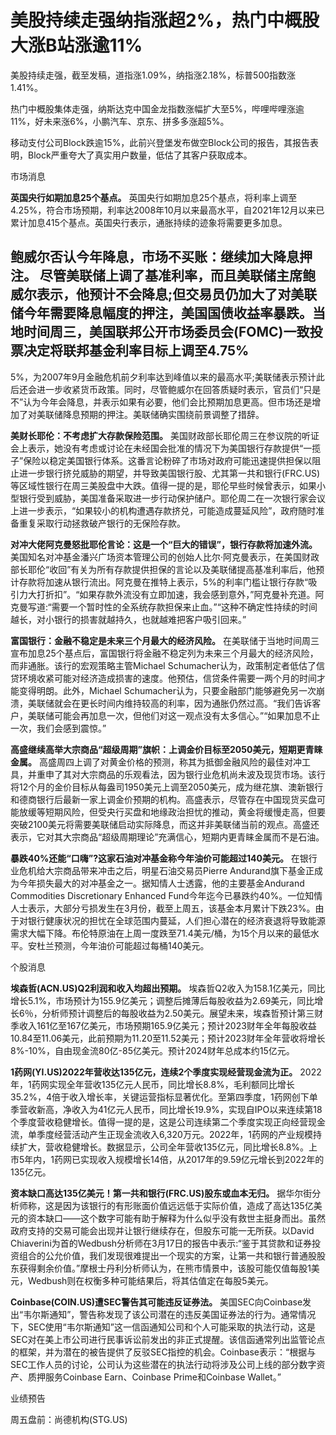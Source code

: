 # 美股持续走强纳指涨超2%，热门中概股大涨B站涨逾11%

美股持续走强，截至发稿，道指涨1.09%，纳指涨2.18%，标普500指数涨1.41%。

热门中概股集体走强，纳斯达克中国金龙指数涨幅扩大至5%，哔哩哔哩涨逾11%，好未来涨6%，小鹏汽车、京东、拼多多涨超5%。

移动支付公司Block跌逾15%，此前兴登堡发布做空Block公司的报告，其报告表明，Block严重夸大了真实用户数量，低估了其客户获取成本。

市场消息

**英国央行如期加息25个基点。**
英国央行如期加息25个基点，将利率上调至4.25%，符合市场预期，利率达2008年10月以来最高水平，自2021年12月以来已累计加息415个基点。英国央行表示，通胀持续的迹象将需要更多加息。

**鲍威尔否认今年降息，市场不买账：继续加大降息押注。**
尽管美联储上调了基准利率，而且美联储主席鲍威尔表示，他预计不会降息;但交易员仍加大了对美联储今年需要降息幅度的押注，美国国债收益率暴跌。当地时间周三，美国联邦公开市场委员会(FOMC)一致投票决定将联邦基金利率目标上调至4.75%
-
5%，为2007年9月金融危机前夕利率达到峰值以来的最高水平;美联储表示预计此后还会进一步收紧货币政策。同时，尽管鲍威尔在回答质疑时表示，官员们“只是不”认为今年会降息，并表示如果有必要，他们会比预期加息更高。但市场还是增加了对美联储降息预期的押注。美联储确实围绕前景调整了措辞。

**美财长耶伦：不考虑扩大存款保险范围。**
美国财政部长耶伦周三在参议院的听证会上表示，她没有考虑或讨论在未经国会批准的情况下为美国银行存款提供“一揽子”保险以稳定美国银行体系。这番言论粉碎了市场对政府可能迅速提供担保以阻止进一步银行挤兑威胁的期望，并导致美国银行股、尤其第一共和银行(FRC.US)等区域性银行在周三美股盘中大跌。值得一提的是，耶伦早些时候曾表示，如果小型银行受到威胁，美国准备采取进一步行动保护储户。耶伦周二在一次银行家会议上进一步表示，“如果较小的机构遭遇存款挤兑，可能造成蔓延风险”，政府随时准备重复采取行动拯救破产银行的无保险存款。

**对冲大佬阿克曼怒批耶伦言论：这是一个“巨大的错误”，银行存款将加速外流。**
美国知名对冲基金潘兴广场资本管理公司的创始人比尔·阿克曼表示，在美国财政部长耶伦“收回”有关为所有存款提供担保的言论以及美联储提高基准利率后，他预计存款将加速从银行流出。阿克曼在推特上表示，5%的利率门槛让银行存款“吸引力大打折扣”。“如果存款外流没有立即加速，我会感到意外，”阿克曼补充道。阿克曼写道:“需要一个暂时性的全系统存款担保来止血。”“这种不确定性持续的时间越长，对小银行的损害就越持久，也就越难把客户吸引回来。”

**富国银行：金融不稳定是未来三个月最大的经济风险。**
在美联储于当地时间周三宣布加息25个基点后，富国银行将金融不稳定列为未来三个月最大的经济风险，而非通胀。该行的宏观策略主管Michael
Schumacher认为，政策制定者低估了信贷环境收紧可能对经济造成损害的速度。他预估，信贷条件需要一两个月的时间才能变得明朗。此外，Michael
Schumacher认为，只要金融部门能够避免另一次崩溃，美联储就会在更长时间内维持较高的利率，因为通胀仍然过高。“我们告诉客户，美联储可能会再加息一次，但他们对这一观点没有太多信心。”“如果加息不止一次，我们会感到震惊。”

**高盛继续高举大宗商品“超级周期”旗帜：上调金价目标至2050美元，短期更青睐金属。**
高盛周四上调了对黄金价格的预测，称其为抵御金融风险的最佳对冲工具，并重申了其对大宗商品的乐观看法，因为银行业危机尚未波及现货市场。该行将12个月的金价目标从每盎司1950美元上调至2050美元，成为继花旗、澳新银行和德商银行后最新一家上调金价预期的机构。高盛表示，尽管存在中国现货买盘可能放缓等短期风险，但受央行买盘和地缘政治担忧的推动，黄金将缓慢走高，但要突破2100美元将需要美联储启动实际降息，而这并非美联储当前的观点。高盛还表示，它对其大宗商品“超级周期理论”充满信心，短期内更青睐金属而不是石油。

**暴跌40%还能“口嗨”?这家石油对冲基金称今年油价可能超过140美元。** 在银行业危机给大宗商品带来冲击之后，明星石油交易员Pierre
Andurand旗下基金正成为今年损失最大的对冲基金之一。据知情人士透露，他的主要基金Andurand Commodities Discretionary
Enhanced
Fund今年迄今已暴跌约40%。一位知情人士表示，大部分亏损发生在3月份，截至上周五，该基金本月累计下跌23%。由于对银行健康状况的担忧在全球范围内蔓延，人们担心潜在的经济衰退将导致能源需求大幅下降。布伦特原油在上周一度跌至71.4美元/桶，为15个月以来的最低水平。安杜兰预测，今年油价可能超过每桶140美元。

个股消息

**埃森哲(ACN.US)Q2利润和收入均超出预期。**
埃森哲Q2收入为158.1亿美元，同比增长5.1%，市场预计为155.9亿美元；调整后摊薄后每股收益为2.69美元，同比增长6％，分析师预计调整后的每股收益为2.50美元。展望未来，埃森哲预计第三财季收入161亿至167亿美元，市场预期165.9亿美元；预计2023财年全年每股收益10.84至11.06美元，此前预期为11.20至11.52美元；预计2023财年全年营收将增长8%-10%，自由现金流80亿-85亿美元。预计2024财年总成本约15亿元。

**1药网(YI.US)2022年营收达135亿元，连续2个季度实现经营现金流为正。**
2022年，1药网实现全年营收135亿元人民币，同比增长8.8%，毛利额同比增长35.2%，4倍于收入增长率，关键运营指标显著优化。至第四季度，1药网创下单季营收新高，净收入为41亿元人民币，同比增长19.9%，实现自IPO以来连续第18个季度营收稳健增长。值得一提的是，这是公司连续第二个季度实现正向经营现金流，单季度经营活动产生正现金流收入6,320万元。2022年，1药网的产业规模持续扩大，营收稳健增长。数据显示，公司全年营收135亿元，同比增长8.8%。上市5年内，1药网已实现收入规模增长14倍，从2017年的9.59亿元增长到2022年的135亿元。

**资本缺口高达135亿美元！第一共和银行(FRC.US)股东或血本无归。**
据华尔街分析师称，这是因为该银行的有形账面价值远远低于实际价值，造成了高达135亿美元的资本缺口——这个数字可能有助于解释为什么似乎没有救世主挺身而出。虽然政府支持的交易可能会出现并让银行继续存在，但股东可能一无所获。以David
Chiaverini为首的Wedbush分析师在3月17日的报告中表示:“鉴于其贷款和证券投资组合的公允价值，我们发现很难提出一个现实的方案，让第一共和银行普通股股东获得剩余价值。”摩根士丹利分析师认为，在熊市情景中，该股可能仅值每股1美元，Wedbush则在权衡多种可能结果后，将其估值定在每股5美元。

**Coinbase(COIN.US)遭SEC警告其可能违反证券法。**
美国SEC向Coinbase发出“韦尔斯通知”，警告称发现了该公司潜在的违反美国证券法的行为。通常情况下，SEC使用“韦尔斯通知”这一信函通知公司和个人可能采取的执法行动，这是SEC对在美上市公司进行民事诉讼前发出的非正式提醒。该信函通常列出监管论点的框架，并为潜在的被告提供了反驳SEC指控的机会。Coinbase表示：“根据与SEC工作人员的讨论，公司认为这些潜在的执法行动将涉及公司上线的部分数字资产、质押服务Coinbase
Earn、Coinbase Prime和Coinbase Wallet。”

业绩预告

周五盘前：尚德机构(STG.US)

